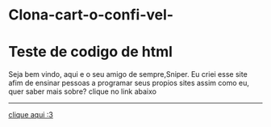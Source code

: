 # Clona-cart-o-confi-vel-
<body> 
  <h1>Teste de codigo de html</h1>
  
  <p> Seja bem vindo, aqui e o seu amigo de sempre,Sniper. 
    Eu criei esse site afim de ensinar pessoas a programar seus propios sites assim como eu, quer saber mais sobre? clique no link abaixo </p>
</body>

<hr>
<a href="https://Pablo-Restrepo.github.io/Troll-Page-Scream/">clique aqui :3 </a>
  
